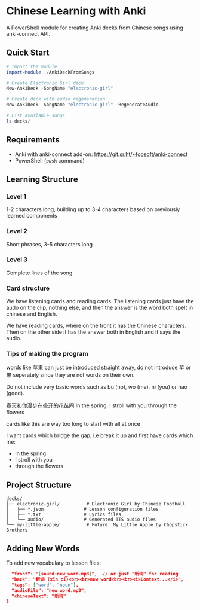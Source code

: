# Chinese Learning with Anki

A PowerShell module for creating Anki decks from Chinese songs using anki-connect API.

## Quick Start

```powershell
# Import the module
Import-Module ./AnkiDeckFromSongs

# Create Electronic Girl deck
New-AnkiDeck -SongName "electronic-girl"

# Create deck with audio regeneration
New-AnkiDeck -SongName "electronic-girl" -RegenerateAudio

# List available songs
ls decks/
```

## Requirements

- Anki with anki-connect add-on: https://git.sr.ht/~foosoft/anki-connect
- PowerShell (`pwsh` command)

## Learning Structure

### Level 1
1-2 characters long, building up to 3-4 characters based on previously learned components

### Level 2
Short phrases, 3-5 characters long

### Level 3
Complete lines of the song

### Card structure

We have listening cards and reading cards.
The listening cards just have the audo on the clip, nothing else, and then the answer is the word both spelt in chinese and English.

We have reading cards, where on the front it has the Chinese characters. Then on the other side it has the answer both in English and it says the audio.

### Tips of making the program
words like 苹果 can just be introduced straight away, do not introduce 苹 or 果 seperately since they are not words on their own.

Do not include very basic words such as bu (no), wo (me), ni (you) or hao (good).


春天和你漫步在盛开的花丛间
In the spring, I stroll with you through the flowers

cards like this are way too long to start with all at once

I want cards which bridge the gap, i.e break it up and first have cards which me:
- In the spring
- I stroll with you
- through the flowers

## Project Structure

```
decks/
├── electronic-girl/          # Electronic Girl by Chinese Football
│   ├── *.json               # Lesson configuration files
│   ├── *.txt                # Lyrics files
│   └── audio/               # Generated TTS audio files
└── my-little-apple/          # Future: My Little Apple by Chopstick Brothers
```

## Adding New Words

To add new vocabulary to lesson files:
```json
  "front": "[sound:new_word.mp3]",  // or just "新词" for reading
  "back": "新词 (xīn cí)<br><br>new word<br><br><i>Context...</i>",
  "tags": ["word", "noun"],
  "audioFile": "new_word.mp3",
  "chineseText": "新词"
}
```